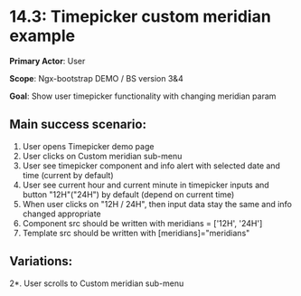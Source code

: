 14.3: Timepicker custom meridian example
========================================
**Primary Actor**: User

**Scope**: Ngx-bootstrap DEMO / BS version 3&4

**Goal**: Show user timepicker functionality with changing meridian param

Main success scenario:
----------------------
1. User opens Timepicker demo page
2. User clicks on Custom meridian sub-menu
3. User see timepicker component and info alert with selected date and time (current by default)
4. User see current hour and current minute in timepicker inputs and button "12H"("24H") by default (depend on current time)
5. When user clicks on "12H / 24H", then input data stay the same and info changed appropriate
6. Component src should be written with meridians = \['12H', '24H']
7. Template src should be written with \[meridians]="meridians"

Variations:
-----------
2*. User scrolls to Custom meridian sub-menu
